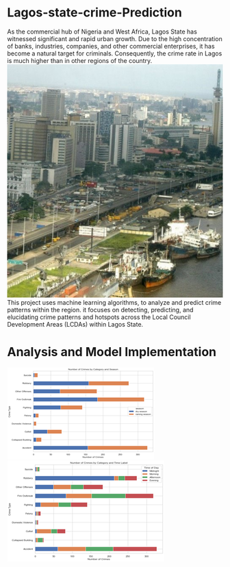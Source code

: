 # Lagos-state-crime-Prediction

As the commercial hub of Nigeria and West Africa, Lagos State has witnessed significant and rapid urban growth. Due to the high concentration of banks, industries, companies, and other commercial enterprises, it has become a natural target for criminals. Consequently, the crime rate in Lagos is much higher than in other regions of the country. 
![Lagos Nigeria](Lagos1.jpg)
This project uses machine learning algorithms, to analyze and predict crime patterns within the region. it focuses on detecting, predicting, and elucidating crime patterns and hotspots across the Local Council Development Areas (LCDAs) within Lagos State. 

# Analysis and Model Implementation


![crime_season](season.png) ![crime_time](time_of_day.png)
